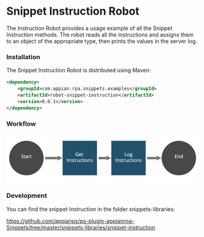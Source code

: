 # Snippet Instruction Robot

The Instruction Robot provides a usage example of all the Snippet Instruction methods. The robot reads all the instructions and assigns them to an object of the appropriate type, then prints the values in the server log.

### Installation

The Snippet Instruction Robot is distributed using Maven:
```xml
<dependency>
	<groupId>com.appian.rpa.snippets.examples</groupId>
	<artifactId>robot-snippet-instruction</artifactId>
	<version>0.0.1</version>
</dependency>
```

### Workflow

![Robot workflow](./console/workflow.png)

### Development
You can find the snippet Instruction in the folder snippets-libraries:

https://github.com/appianps/ps-plugin-appianrpa-Snippets/tree/master/snippets-libraries/snippet-instruction